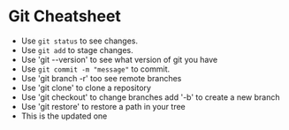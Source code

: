 # Git Cheatsheet

- Use `git status` to see changes.
- Use `git add` to stage changes.
- Use 'git --version' to see what version of git you have
- Use `git commit -m "message"` to commit.
- Use 'git branch -r' too see remote branches
- Use 'git clone' to clone a repository
- Use 'git checkout' to change branches add '-b' to create a new branch
- Use 'git restore' to restore a path in your tree
- This is the updated one
